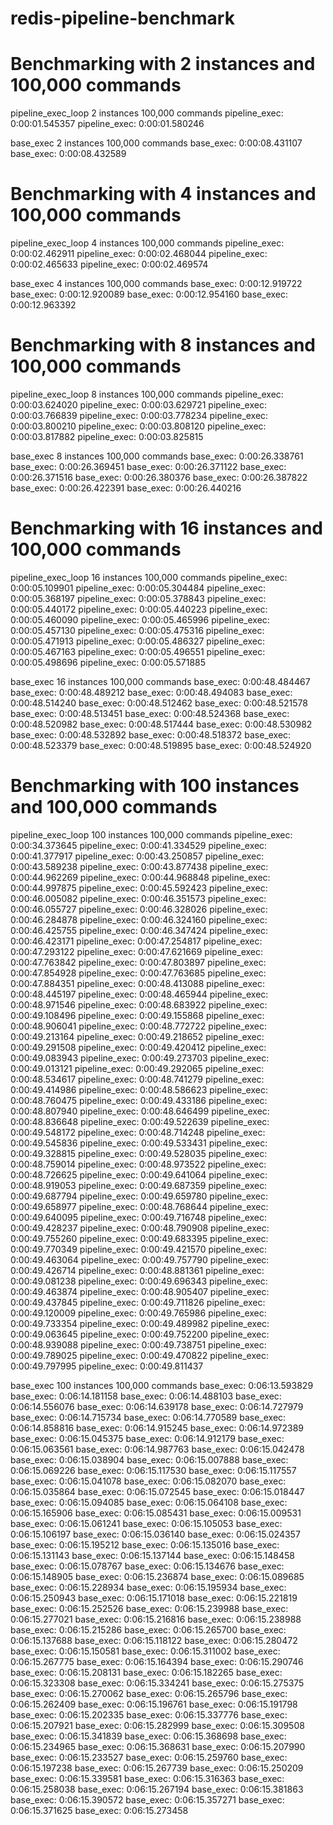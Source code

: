 # redis-pipeline-benchmark


# Benchmarking with 2 instances and 100,000 commands

pipeline_exec_loop
2 instances 100,000 commands
pipeline_exec: 0:00:01.545357
pipeline_exec: 0:00:01.580246

base_exec
2 instances 100,000 commands
base_exec: 0:00:08.431107
base_exec: 0:00:08.432589



# Benchmarking with 4 instances and 100,000 commands

pipeline_exec_loop
4 instances 100,000 commands
pipeline_exec: 0:00:02.462911
pipeline_exec: 0:00:02.468044
pipeline_exec: 0:00:02.465633
pipeline_exec: 0:00:02.469574

base_exec
4 instances 100,000 commands
base_exec: 0:00:12.919722
base_exec: 0:00:12.920089
base_exec: 0:00:12.954160
base_exec: 0:00:12.963392



# Benchmarking with 8 instances and 100,000 commands

pipeline_exec_loop
8 instances 100,000 commands
pipeline_exec: 0:00:03.624020
pipeline_exec: 0:00:03.629721
pipeline_exec: 0:00:03.766839
pipeline_exec: 0:00:03.778234
pipeline_exec: 0:00:03.800210
pipeline_exec: 0:00:03.808120
pipeline_exec: 0:00:03.817882
pipeline_exec: 0:00:03.825815

base_exec
8 instances 100,000 commands
base_exec: 0:00:26.338761
base_exec: 0:00:26.369451
base_exec: 0:00:26.371122
base_exec: 0:00:26.371516
base_exec: 0:00:26.380376
base_exec: 0:00:26.387822
base_exec: 0:00:26.422391
base_exec: 0:00:26.440216



# Benchmarking with 16 instances and 100,000 commands

pipeline_exec_loop
16 instances 100,000 commands
pipeline_exec: 0:00:05.109901
pipeline_exec: 0:00:05.304484
pipeline_exec: 0:00:05.368197
pipeline_exec: 0:00:05.378843
pipeline_exec: 0:00:05.440172
pipeline_exec: 0:00:05.440223
pipeline_exec: 0:00:05.460090
pipeline_exec: 0:00:05.465996
pipeline_exec: 0:00:05.457130
pipeline_exec: 0:00:05.475316
pipeline_exec: 0:00:05.471913
pipeline_exec: 0:00:05.486327
pipeline_exec: 0:00:05.467163
pipeline_exec: 0:00:05.496551
pipeline_exec: 0:00:05.498696
pipeline_exec: 0:00:05.571885

base_exec
16 instances 100,000 commands
base_exec: 0:00:48.484467
base_exec: 0:00:48.489212
base_exec: 0:00:48.494083
base_exec: 0:00:48.514240
base_exec: 0:00:48.512462
base_exec: 0:00:48.521578
base_exec: 0:00:48.513451
base_exec: 0:00:48.524368
base_exec: 0:00:48.520982
base_exec: 0:00:48.517444
base_exec: 0:00:48.530982
base_exec: 0:00:48.532892
base_exec: 0:00:48.518372
base_exec: 0:00:48.523379
base_exec: 0:00:48.519895
base_exec: 0:00:48.524920



# Benchmarking with 100 instances and 100,000 commands

pipeline_exec_loop
100 instances 100,000 commands
pipeline_exec: 0:00:34.373645
pipeline_exec: 0:00:41.334529
pipeline_exec: 0:00:41.377917
pipeline_exec: 0:00:43.250857
pipeline_exec: 0:00:43.589238
pipeline_exec: 0:00:43.877438
pipeline_exec: 0:00:44.962269
pipeline_exec: 0:00:44.968848
pipeline_exec: 0:00:44.997875
pipeline_exec: 0:00:45.592423
pipeline_exec: 0:00:46.005082
pipeline_exec: 0:00:46.351573
pipeline_exec: 0:00:46.055727
pipeline_exec: 0:00:46.328026
pipeline_exec: 0:00:46.284878
pipeline_exec: 0:00:46.324160
pipeline_exec: 0:00:46.425755
pipeline_exec: 0:00:46.347424
pipeline_exec: 0:00:46.423171
pipeline_exec: 0:00:47.254817
pipeline_exec: 0:00:47.293122
pipeline_exec: 0:00:47.621669
pipeline_exec: 0:00:47.763842
pipeline_exec: 0:00:47.803897
pipeline_exec: 0:00:47.854928
pipeline_exec: 0:00:47.763685
pipeline_exec: 0:00:47.884351
pipeline_exec: 0:00:48.413088
pipeline_exec: 0:00:48.445197
pipeline_exec: 0:00:48.465944
pipeline_exec: 0:00:48.971546
pipeline_exec: 0:00:48.683922
pipeline_exec: 0:00:49.108496
pipeline_exec: 0:00:49.155868
pipeline_exec: 0:00:48.906041
pipeline_exec: 0:00:48.772722
pipeline_exec: 0:00:49.213164
pipeline_exec: 0:00:49.218652
pipeline_exec: 0:00:49.291508
pipeline_exec: 0:00:49.420412
pipeline_exec: 0:00:49.083943
pipeline_exec: 0:00:49.273703
pipeline_exec: 0:00:49.013121
pipeline_exec: 0:00:49.292065
pipeline_exec: 0:00:48.534617
pipeline_exec: 0:00:48.741279
pipeline_exec: 0:00:49.414986
pipeline_exec: 0:00:48.586623
pipeline_exec: 0:00:48.760475
pipeline_exec: 0:00:49.433186
pipeline_exec: 0:00:48.807940
pipeline_exec: 0:00:48.646499
pipeline_exec: 0:00:48.836648
pipeline_exec: 0:00:49.522639
pipeline_exec: 0:00:49.548172
pipeline_exec: 0:00:48.714248
pipeline_exec: 0:00:49.545836
pipeline_exec: 0:00:49.533431
pipeline_exec: 0:00:49.328815
pipeline_exec: 0:00:49.528035
pipeline_exec: 0:00:48.759014
pipeline_exec: 0:00:48.973522
pipeline_exec: 0:00:48.726625
pipeline_exec: 0:00:49.641064
pipeline_exec: 0:00:48.919053
pipeline_exec: 0:00:49.687359
pipeline_exec: 0:00:49.687794
pipeline_exec: 0:00:49.659780
pipeline_exec: 0:00:49.658977
pipeline_exec: 0:00:48.768644
pipeline_exec: 0:00:49.640095
pipeline_exec: 0:00:49.716748
pipeline_exec: 0:00:49.428237
pipeline_exec: 0:00:48.790908
pipeline_exec: 0:00:49.755260
pipeline_exec: 0:00:49.683395
pipeline_exec: 0:00:49.770349
pipeline_exec: 0:00:49.421570
pipeline_exec: 0:00:49.463064
pipeline_exec: 0:00:49.757790
pipeline_exec: 0:00:49.426714
pipeline_exec: 0:00:48.881361
pipeline_exec: 0:00:49.081238
pipeline_exec: 0:00:49.696343
pipeline_exec: 0:00:49.463874
pipeline_exec: 0:00:48.905407
pipeline_exec: 0:00:49.437845
pipeline_exec: 0:00:49.711826
pipeline_exec: 0:00:49.120009
pipeline_exec: 0:00:49.765986
pipeline_exec: 0:00:49.733354
pipeline_exec: 0:00:49.489982
pipeline_exec: 0:00:49.063645
pipeline_exec: 0:00:49.752200
pipeline_exec: 0:00:48.939088
pipeline_exec: 0:00:49.738751
pipeline_exec: 0:00:49.789025
pipeline_exec: 0:00:49.470822
pipeline_exec: 0:00:49.797995
pipeline_exec: 0:00:49.811437

base_exec
100 instances 100,000 commands
base_exec: 0:06:13.593829
base_exec: 0:06:14.181158
base_exec: 0:06:14.488103
base_exec: 0:06:14.556076
base_exec: 0:06:14.639178
base_exec: 0:06:14.727979
base_exec: 0:06:14.715734
base_exec: 0:06:14.770589
base_exec: 0:06:14.858816
base_exec: 0:06:14.915245
base_exec: 0:06:14.972389
base_exec: 0:06:15.045375
base_exec: 0:06:14.912179
base_exec: 0:06:15.063561
base_exec: 0:06:14.987763
base_exec: 0:06:15.042478
base_exec: 0:06:15.038904
base_exec: 0:06:15.007888
base_exec: 0:06:15.069226
base_exec: 0:06:15.117530
base_exec: 0:06:15.117557
base_exec: 0:06:15.041078
base_exec: 0:06:15.082070
base_exec: 0:06:15.035864
base_exec: 0:06:15.072545
base_exec: 0:06:15.018447
base_exec: 0:06:15.094085
base_exec: 0:06:15.064108
base_exec: 0:06:15.165906
base_exec: 0:06:15.085431
base_exec: 0:06:15.009531
base_exec: 0:06:15.061241
base_exec: 0:06:15.105053
base_exec: 0:06:15.106197
base_exec: 0:06:15.036140
base_exec: 0:06:15.024357
base_exec: 0:06:15.195212
base_exec: 0:06:15.135016
base_exec: 0:06:15.131143
base_exec: 0:06:15.137144
base_exec: 0:06:15.148458
base_exec: 0:06:15.078767
base_exec: 0:06:15.134676
base_exec: 0:06:15.148905
base_exec: 0:06:15.236874
base_exec: 0:06:15.089685
base_exec: 0:06:15.228934
base_exec: 0:06:15.195934
base_exec: 0:06:15.250943
base_exec: 0:06:15.171018
base_exec: 0:06:15.221819
base_exec: 0:06:15.252526
base_exec: 0:06:15.239988
base_exec: 0:06:15.277021
base_exec: 0:06:15.216816
base_exec: 0:06:15.238988
base_exec: 0:06:15.215286
base_exec: 0:06:15.265700
base_exec: 0:06:15.137688
base_exec: 0:06:15.118122
base_exec: 0:06:15.280472
base_exec: 0:06:15.150581
base_exec: 0:06:15.311002
base_exec: 0:06:15.267775
base_exec: 0:06:15.164394
base_exec: 0:06:15.290746
base_exec: 0:06:15.208131
base_exec: 0:06:15.182265
base_exec: 0:06:15.323308
base_exec: 0:06:15.334241
base_exec: 0:06:15.275375
base_exec: 0:06:15.270062
base_exec: 0:06:15.265796
base_exec: 0:06:15.262409
base_exec: 0:06:15.196761
base_exec: 0:06:15.191798
base_exec: 0:06:15.202335
base_exec: 0:06:15.337776
base_exec: 0:06:15.207921
base_exec: 0:06:15.282999
base_exec: 0:06:15.309508
base_exec: 0:06:15.341839
base_exec: 0:06:15.368698
base_exec: 0:06:15.234965
base_exec: 0:06:15.368631
base_exec: 0:06:15.207990
base_exec: 0:06:15.233527
base_exec: 0:06:15.259760
base_exec: 0:06:15.197238
base_exec: 0:06:15.267739
base_exec: 0:06:15.250209
base_exec: 0:06:15.339581
base_exec: 0:06:15.316363
base_exec: 0:06:15.258038
base_exec: 0:06:15.267194
base_exec: 0:06:15.381863
base_exec: 0:06:15.390572
base_exec: 0:06:15.357271
base_exec: 0:06:15.371625
base_exec: 0:06:15.273458
